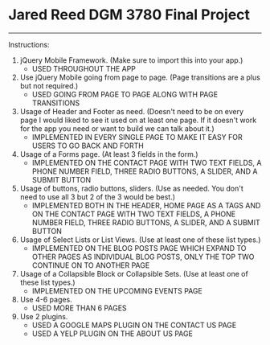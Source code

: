 # Jared Reed DGM 3780 Final Project

---

Instructions:

1. jQuery Mobile Framework. (Make sure to import this into your app.)
   - USED THROUGHOUT THE APP
2. Use jQuery Mobile going from page to page. (Page transitions are a plus but not required.)
   - USED GOING FROM PAGE TO PAGE ALONG WITH PAGE TRANSITIONS
3. Usage of Header and Footer as need. (Doesn't need to be on every page I would liked to see it used on at least one page. If it doesn't work for the app you need or want to build we can talk about it.)
   - IMPLEMENTED IN EVERY SINGLE PAGE TO MAKE IT EASY FOR USERS TO GO BACK AND FORTH
4. Usage of a Forms page. (At least 3 fields in the form.)
   - IMPLEMENTED ON THE CONTACT PAGE WITH TWO TEXT FIELDS, A PHONE NUMBER FIELD, THREE RADIO BUTTONS, A SLIDER, AND A SUBMIT BUTTON
5. Usage of buttons, radio buttons, sliders. (Use as needed. You don't need to use all 3 but 2 of the 3 would be best.)
   - IMPLEMENTED BOTH IN THE HEADER, HOME PAGE AS A TAGS AND ON THE CONTACT PAGE WITH TWO TEXT FIELDS, A PHONE NUMBER FIELD, THREE RADIO BUTTONS, A SLIDER, AND A SUBMIT BUTTON
6. Usage of Select Lists or List Views. (Use at least one of these list types.)
   - IMPLEMENTED ON THE BLOG POSTS PAGE WHICH EXPAND TO OTHER PAGES AS INDIVIDUAL BLOG POSTS, ONLY THE TOP TWO CONTINUE ON TO ANOTHER PAGE
7. Usage of a Collapsible Block or Collapsible Sets. (Use at least one of these list types.)
   - IMPLEMENTED ON THE UPCOMING EVENTS PAGE
8. Use 4-6 pages.
   - USED MORE THAN 6 PAGES
9. Use 2 plugins.
   - USED A GOOGLE MAPS PLUGIN ON THE CONTACT US PAGE
   - USED A YELP PLUGIN ON THE ABOUT US PAGE

